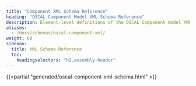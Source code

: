 ```yaml
---
title: "Component XML Schema Reference"
heading: "OSCAL Component Model XML Schema Reference"
description: Element-level definitions of the OSCAL Component model XML format.
aliases:
  - /docs/schemas/oscal-component-xml/
weight: 60
sidenav:
  title: XML Schema Reference
  toc:
    headingselectors: "h2.assembly-header"
---
```


{{<partial "generated/oscal-component-xml-schema.html" >}}
